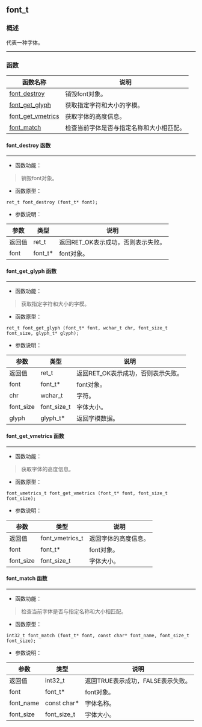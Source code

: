 ## font\_t
### 概述
 代表一种字体。


----------------------------------
### 函数
<p id="font_t_methods">

| 函数名称 | 说明 | 
| -------- | ------------ | 
| <a href="#font_t_font_destroy">font\_destroy</a> | 销毁font对象。 |
| <a href="#font_t_font_get_glyph">font\_get\_glyph</a> | 获取指定字符和大小的字模。 |
| <a href="#font_t_font_get_vmetrics">font\_get\_vmetrics</a> | 获取字体的高度信息。 |
| <a href="#font_t_font_match">font\_match</a> | 检查当前字体是否与指定名称和大小相匹配。 |
#### font\_destroy 函数
-----------------------

* 函数功能：

> <p id="font_t_font_destroy"> 销毁font对象。



* 函数原型：

```
ret_t font_destroy (font_t* font);
```

* 参数说明：

| 参数 | 类型 | 说明 |
| -------- | ----- | --------- |
| 返回值 | ret\_t | 返回RET\_OK表示成功，否则表示失败。 |
| font | font\_t* | font对象。 |
#### font\_get\_glyph 函数
-----------------------

* 函数功能：

> <p id="font_t_font_get_glyph"> 获取指定字符和大小的字模。




* 函数原型：

```
ret_t font_get_glyph (font_t* font, wchar_t chr, font_size_t font_size, glyph_t* glyph);
```

* 参数说明：

| 参数 | 类型 | 说明 |
| -------- | ----- | --------- |
| 返回值 | ret\_t | 返回RET\_OK表示成功，否则表示失败。 |
| font | font\_t* | font对象。 |
| chr | wchar\_t | 字符。 |
| font\_size | font\_size\_t | 字体大小。 |
| glyph | glyph\_t* | 返回字模数据。 |
#### font\_get\_vmetrics 函数
-----------------------

* 函数功能：

> <p id="font_t_font_get_vmetrics"> 获取字体的高度信息。



* 函数原型：

```
font_vmetrics_t font_get_vmetrics (font_t* font, font_size_t font_size);
```

* 参数说明：

| 参数 | 类型 | 说明 |
| -------- | ----- | --------- |
| 返回值 | font\_vmetrics\_t | 返回字体的高度信息。 |
| font | font\_t* | font对象。 |
| font\_size | font\_size\_t | 字体大小。 |
#### font\_match 函数
-----------------------

* 函数功能：

> <p id="font_t_font_match"> 检查当前字体是否与指定名称和大小相匹配。




* 函数原型：

```
int32_t font_match (font_t* font, const char* font_name, font_size_t font_size);
```

* 参数说明：

| 参数 | 类型 | 说明 |
| -------- | ----- | --------- |
| 返回值 | int32\_t | 返回TRUE表示成功，FALSE表示失败。 |
| font | font\_t* | font对象。 |
| font\_name | const char* | 字体名称。 |
| font\_size | font\_size\_t | 字体大小。 |
